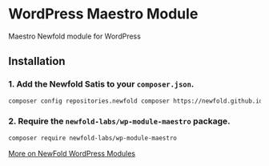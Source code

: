 <!-- <a href="https://newfold.com/" target="_blank">
    <img src="https://newfold.com/content/experience-fragments/newfold/site-header/master/_jcr_content/root/header/logo.coreimg.svg/1621395071423/newfold-digital.svg" alt="Newfold Logo" title="Newfold Digital" align="right" 
height="42" />
</a> -->

# WordPress Maestro Module

Maestro Newfold module for WordPress

## Installation

### 1. Add the Newfold Satis to your `composer.json`.

 ```bash
 composer config repositories.newfold composer https://newfold.github.io/satis
 ```

### 2. Require the `newfold-labs/wp-module-maestro` package.

 ```bash
 composer require newfold-labs/wp-module-maestro
 ```

[More on NewFold WordPress Modules](https://github.com/newfold-labs/wp-module-loader)

